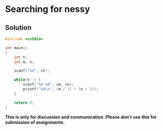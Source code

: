 # Searching for nessy

## Solution

```c++
#include <cstdio>

int main()
{
    int t;
    int m, n;

    scanf("%d", &t);

    while(t--) {
        scanf("%d %d", &m, &n);
        printf("%d\n", (m / 3) * (n / 3));
    }

    return 0;
}

```


**This is only for discussion and communication. Please don't use this for submission of assignments.**